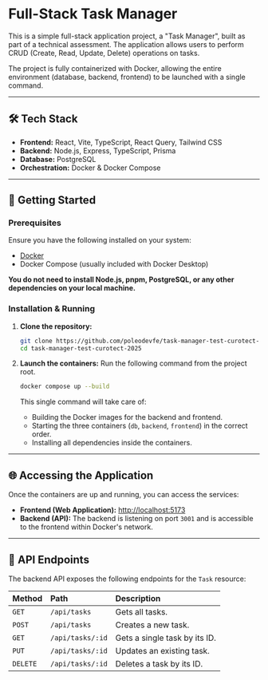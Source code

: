 # Full-Stack Task Manager

This is a simple full-stack application project, a "Task Manager", built as part of a technical assessment. The application allows users to perform CRUD (Create, Read, Update, Delete) operations on tasks.

The project is fully containerized with Docker, allowing the entire environment (database, backend, frontend) to be launched with a single command.

---

## 🛠️ Tech Stack

- **Frontend:** React, Vite, TypeScript, React Query, Tailwind CSS
- **Backend:** Node.js, Express, TypeScript, Prisma
- **Database:** PostgreSQL
- **Orchestration:** Docker & Docker Compose

---

## 🚀 Getting Started

### Prerequisites

Ensure you have the following installed on your system:

- [Docker](https://www.docker.com/products/docker-desktop/)
- Docker Compose (usually included with Docker Desktop)

**You do not need to install Node.js, pnpm, PostgreSQL, or any other dependencies on your local machine.**

### Installation & Running

1.  **Clone the repository:**

    ```bash
    git clone https://github.com/poleodevfe/task-manager-test-curotect-2025
    cd task-manager-test-curotect-2025
    ```

2.  **Launch the containers:**
    Run the following command from the project root.
    ```bash
    docker compose up --build
    ```
    This single command will take care of:
    - Building the Docker images for the backend and frontend.
    - Starting the three containers (`db`, `backend`, `frontend`) in the correct order.
    - Installing all dependencies inside the containers.

---

## 🌐 Accessing the Application

Once the containers are up and running, you can access the services:

- **Frontend (Web Application):** [http://localhost:5173](http://localhost:5173)
- **Backend (API):** The backend is listening on port `3001` and is accessible to the frontend within Docker's network.

---

## 📝 API Endpoints

The backend API exposes the following endpoints for the `Task` resource:

| Method   | Path             | Description                   |
| :------- | :--------------- | :---------------------------- |
| `GET`    | `/api/tasks`     | Gets all tasks.               |
| `POST`   | `/api/tasks`     | Creates a new task.           |
| `GET`    | `/api/tasks/:id` | Gets a single task by its ID. |
| `PUT`    | `/api/tasks/:id` | Updates an existing task.     |
| `DELETE` | `/api/tasks/:id` | Deletes a task by its ID.     |
